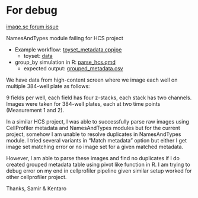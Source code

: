# For debug

[image.sc forum issue](https://forum.image.sc/t/failing-to-parse-hcs-image-set-using-namesandtypes-module/88622)

NamesAndTypes module failing for HCS project

*	Example workflow: [toyset_metadata.cppipe](toyset_metadata.cppipe)
	-	toyset: [data](data/)
*	group_by simulation in R: [parse_hcs.qmd](parse_hcs.qmd)
	-	expected output: [grouped_metadata.csv](grouped_metadata.csv)

We have data from high-content screen where we image each well on multiple 384-well plate as follows:

9 fields per well, each field has four z-stacks, each stack has two channels. Images were taken for 384-well plates, each at two time points (Measurement 1 and 2).

In a similar HCS project, I was able to successfully parse raw images using CellProfiler metadata and NamesAndTypes modules but for the current project, somehow I am unable to resolve duplicates in NamesAndTypes module. I tried several variants in “Match metadata” option but either I get image set matching error or no image set for a given matched metadata.

However, I am able to parse these images and find no duplicates if I do created grouped metadata table using pivot like function in R. I am trying to debug error on my end in cellprofiler pipeline given similar setup worked for other cellprofiler project.

Thanks,
Samir & Kentaro

